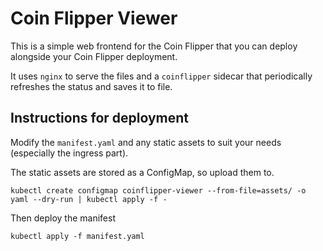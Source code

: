 # Coin Flipper Viewer

This is a simple web frontend for the Coin Flipper that you can deploy alongside your Coin Flipper deployment.

It uses `nginx` to serve the files and a `coinflipper` sidecar that periodically refreshes the status and saves it to file.

## Instructions for deployment

Modify the `manifest.yaml` and any static assets to suit your needs (especially the ingress part).

The static assets are stored as a ConfigMap, so upload them to.
```
kubectl create configmap coinflipper-viewer --from-file=assets/ -o yaml --dry-run | kubectl apply -f -
```

Then deploy the manifest
```
kubectl apply -f manifest.yaml
```